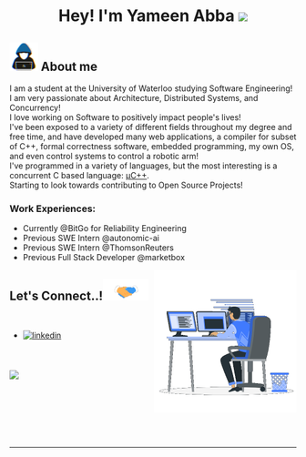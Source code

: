 
<h1 align="center"><b>Hey! I'm Yameen Abba </b><img src="https://media.giphy.com/media/hvRJCLFzcasrR4ia7z/giphy.gif" width="35"></h1>

## <picture><img src = "https://github.com/0xAbdulKhalid/0xAbdulKhalid/raw/main/assets/mdImages/about_me.gif" width = 50px></picture> **About me**
I am a student at the University of Waterloo studying Software Engineering! <br>
I am very passionate about Architecture, Distributed Systems, and Concurrency! <br>
I love working on Software to positively impact people's lives! <br>
I've been exposed to a variety of different fields throughout my degree and free time, and have developed many 
web applications, a compiler for subset of C++, formal correctness software, embedded programming, my own OS, and even control systems to control a robotic arm! <br>
I've programmed in a variety of languages, but the most interesting is a concurrent C based language: [μC++](https://github.com/pabuhr/uCPP).
<br>
Starting to look towards contributing to Open Source Projects!


	
### Work Experiences:
- Currently @BitGo for Reliability Engineering
- Previous SWE Intern @autonomic-ai 
- Previous SWE Intern @ThomsonReuters
- Previous Full Stack Developer @marketbox


<picture> <img align="right" src="https://github.com/0xAbdulKhalid/0xAbdulKhalid/raw/main/assets/mdImages/Right_Side.gif" width = 250px></picture>


## <b> Let's Connect..!</b><img src="https://github.com/0xAbdulKhalid/0xAbdulKhalid/raw/main/assets/mdImages/handshake.gif" width ="80">
<br>
<div align='left'>

<ul>

<li>
<a href="https://linkedin.com/in/y2abba" target="_blank">
<img src="https://img.shields.io/badge/linkedin:  y2abba-%2300acee.svg?color=405DE6&style=for-the-badge&logo=linkedin&logoColor=white" alt=linkedin style="margin-bottom: 5px;"/>
</a>
</li>

<br>
<!-- 
<li>
<a href="https://twitter.com/" target="_blank">
<img src="https://img.shields.io/badge/twitter:  name-%2300acee.svg?color=1DA1F2&style=for-the-badge&logo=twitter&logoColor=white" alt=twitter style="margin-bottom: 5px;"/>
</a>
</li>

<br>

<li>
<a href="mailto:0xabdulkhalid@gmail.com" target="_blank">
<img src="https://img.shields.io/badge/gmail:  name-%23EA4335.svg?style=for-the-badge&logo=gmail&logoColor=white" t=mail style="margin-bottom: 5px;" />
</a>
</li> -->
	
</ul>
</div>

<br>
<img src="https://user-images.githubusercontent.com/73097560/115834477-dbab4500-a447-11eb-908a-139a6edaec5c.gif">
<br>
<br>
<br>



</div>
<br>
<br>
<br>
<br>

---

<br>


<!---
y2abba/y2abba is a ✨ special ✨ repository because its `README.md` (this file) appears on your GitHub profile.
You can click the Preview link to take a look at your changes.
Source: 0xAbdulKhalid
--->
